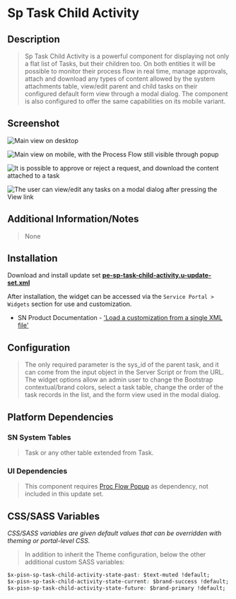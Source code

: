 # Sp Task Child Activity

## Description

> Sp Task Child Activity is a powerful component for displaying not only a flat list of Tasks, but their children too. On both entities it will be possible to monitor their process flow in real time, manage approvals, attach and download any types of content allowed by the system attachments table, view/edit parent and child tasks on their configured default form view through a modal dialog. The component is also configured to offer the same capabilities on its mobile variant.

## Screenshot

![Main view on desktop](https://raw.githubusercontent.com/platform-experience/serviceportal-widget-library/master/src/pe-sp-task-child-activity/images/pe-sp-task-child-activity-01.png)

![Main view on mobile, with the Process Flow still visible through popup](https://raw.githubusercontent.com/platform-experience/serviceportal-widget-library/master/src/pe-sp-task-child-activity/images/pe-sp-task-child-activity-02.png)

![It is possible to approve or reject a request, and download the content attached to a task](https://raw.githubusercontent.com/platform-experience/serviceportal-widget-library/master/src/pe-sp-task-child-activity/images/pe-sp-task-child-activity-03.png)

![The user can view/edit any tasks on a modal dialog after pressing the View link](https://raw.githubusercontent.com/platform-experience/serviceportal-widget-library/master/src/pe-sp-task-child-activity/images/pe-sp-task-child-activity-04.png)

## Additional Information/Notes

> None

## Installation

Download and install update set **[pe-sp-task-child-activity.u-update-set.xml](https://github.com/platform-experience/serviceportal-widget-library/blob/master/src/pe-sp-task-child-activity/pe-sp-task-child-activity.u-update-set.xml)**

After installation, the widget can be accessed via the `Service Portal > Widgets` section for use and customization.

* SN Product Documentation - ['Load a customization from a single XML file'](https://docs.servicenow.com/bundle/kingston-application-development/page/build/system-update-sets/task/t_SaveAnUpdateSetAsAnXMLFile.html)

## Configuration

> The only required parameter is the sys_id of the parent task, and it can come from the input object in the Server Script or from the URL. The widget options allow an admin user to change the Bootstrap contextual/brand colors, select a task table, change the order of the task records in the list, and the form view used in the modal dialog.

## Platform Dependencies

### SN System Tables

> Task or any other table extended from Task.

### UI Dependencies

> This component requires [Proc Flow Popup](https://sc.service-now.com/snds?state=widget-detail&sys_id=f631a91bdb58bf80d589f4621f9619dd) as dependency, not included in this update set.

## CSS/SASS Variables

_CSS/SASS variables are given default values that can be overridden with theming or portal-level CSS._

> In addition to inherit the Theme configuration, below the other additional custom SASS variables:

``` css
$x-pisn-sp-task-child-activity-state-past: $text-muted !default;
$x-pisn-sp-task-child-activity-state-current: $brand-success !default;
$x-pisn-sp-task-child-activity-state-future: $brand-primary !default;
```
